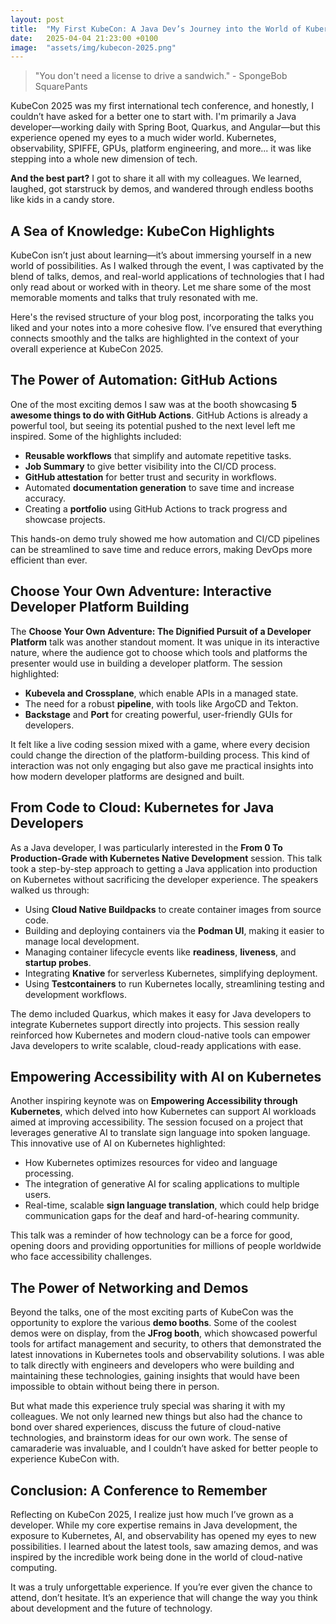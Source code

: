 ```yaml
---
layout: post
title:  "My First KubeCon: A Java Dev’s Journey into the World of Kubernetes and Beyond"
date:   2025-04-04 21:23:00 +0100
image:  "assets/img/kubecon-2025.png"
---
```

> "You don't need a license to drive a sandwich." - SpongeBob SquarePants

KubeCon 2025 was my first international tech conference, and honestly, I couldn’t have asked for a better one to start with.
I'm primarily a Java developer—working daily with Spring Boot, Quarkus, and Angular—but this experience opened my eyes to a much wider world. 
Kubernetes, observability, SPIFFE, GPUs, platform engineering, and more... it was like stepping into a whole new dimension of tech.

**And the best part?** 
I got to share it all with my colleagues.
We learned, laughed, got starstruck by demos, and wandered through endless booths like kids in a candy store.

## A Sea of Knowledge: KubeCon Highlights
KubeCon isn’t just about learning—it’s about immersing yourself in a new world of possibilities. 
As I walked through the event, I was captivated by the blend of talks, demos, and real-world applications of technologies that I had only read about or worked with in theory. 
Let me share some of the most memorable moments and talks that truly resonated with me.

Here's the revised structure of your blog post, incorporating the talks you liked and your notes into a more cohesive flow. 
I’ve ensured that everything connects smoothly and the talks are highlighted in the context of your overall experience at KubeCon 2025.

## The Power of Automation: GitHub Actions
One of the most exciting demos I saw was at the booth showcasing **5 awesome things to do with GitHub Actions**. 
GitHub Actions is already a powerful tool, but seeing its potential pushed to the next level left me inspired. Some of the highlights included:
- **Reusable workflows** that simplify and automate repetitive tasks.
- **Job Summary** to give better visibility into the CI/CD process.
- **GitHub attestation** for better trust and security in workflows.
- Automated **documentation generation** to save time and increase accuracy.
- Creating a **portfolio** using GitHub Actions to track progress and showcase projects.

This hands-on demo truly showed me how automation and CI/CD pipelines can be streamlined to save time and reduce errors, making DevOps more efficient than ever.

## Choose Your Own Adventure: Interactive Developer Platform Building

The **Choose Your Own Adventure: The Dignified Pursuit of a Developer Platform** talk was another standout moment. 
It was unique in its interactive nature, where the audience got to choose which tools and platforms the presenter would use in building a developer platform. 
The session highlighted:
- **Kubevela and Crossplane**, which enable APIs in a managed state.
- The need for a robust **pipeline**, with tools like ArgoCD and Tekton.
- **Backstage** and **Port** for creating powerful, user-friendly GUIs for developers.

It felt like a live coding session mixed with a game, where every decision could change the direction of the platform-building process. 
This kind of interaction was not only engaging but also gave me practical insights into how modern developer platforms are designed and built.

## From Code to Cloud: Kubernetes for Java Developers

As a Java developer, I was particularly interested in the **From 0 To Production-Grade with Kubernetes Native Development** session. 
This talk took a step-by-step approach to getting a Java application into production on Kubernetes without sacrificing the developer experience. 
The speakers walked us through:
- Using **Cloud Native Buildpacks** to create container images from source code.
- Building and deploying containers via the **Podman UI**, making it easier to manage local development.
- Managing container lifecycle events like **readiness**, **liveness**, and **startup probes**.
- Integrating **Knative** for serverless Kubernetes, simplifying deployment.
- Using **Testcontainers** to run Kubernetes locally, streamlining testing and development workflows.

The demo included Quarkus, which makes it easy for Java developers to integrate Kubernetes support directly into projects. 
This session really reinforced how Kubernetes and modern cloud-native tools can empower Java developers to write scalable, cloud-ready applications with ease.

## Empowering Accessibility with AI on Kubernetes

Another inspiring keynote was on **Empowering Accessibility through Kubernetes**, which delved into how Kubernetes can support AI workloads aimed at improving accessibility. 
The session focused on a project that leverages generative AI to translate sign language into spoken language. 
This innovative use of AI on Kubernetes highlighted:
- How Kubernetes optimizes resources for video and language processing.
- The integration of generative AI for scaling applications to multiple users.
- Real-time, scalable **sign language translation**, which could help bridge communication gaps for the deaf and hard-of-hearing community.

This talk was a reminder of how technology can be a force for good, opening doors and providing opportunities for millions of people worldwide who face accessibility challenges.

## The Power of Networking and Demos

Beyond the talks, one of the most exciting parts of KubeCon was the opportunity to explore the various **demo booths**. 
Some of the coolest demos were on display, from the **JFrog booth**, which showcased powerful tools for artifact management and security, to others that demonstrated the latest innovations in Kubernetes tools and observability solutions. 
I was able to talk directly with engineers and developers who were building and maintaining these technologies, gaining insights that would have been impossible to obtain without being there in person.

But what made this experience truly special was sharing it with my colleagues. 
We not only learned new things but also had the chance to bond over shared experiences, discuss the future of cloud-native technologies, and brainstorm ideas for our own work. 
The sense of camaraderie was invaluable, and I couldn’t have asked for better people to experience KubeCon with.

## Conclusion: A Conference to Remember

Reflecting on KubeCon 2025, I realize just how much I’ve grown as a developer. 
While my core expertise remains in Java development, the exposure to Kubernetes, AI, and observability has opened my eyes to new possibilities. 
I learned about the latest tools, saw amazing demos, and was inspired by the incredible work being done in the world of cloud-native computing.

It was a truly unforgettable experience. 
If you’re ever given the chance to attend, don’t hesitate. 
It’s an experience that will change the way you think about development and the future of technology.
